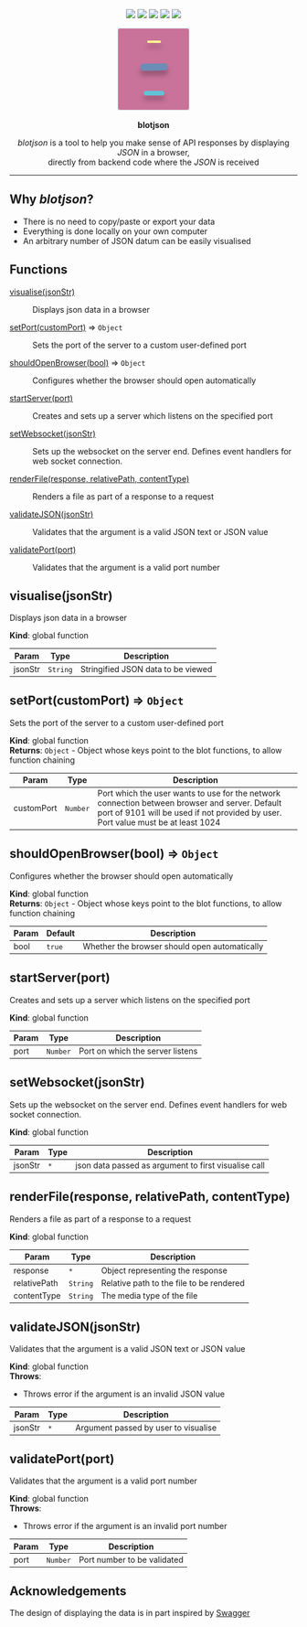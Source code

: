 <p align=center>
  <a><img src=https://github.com/arsalanc-v2/blotjson/workflows/Nodejs%20CD/badge.svg></a>
  <a><img src=https://github.com/arsalanc-v2/blotjson/workflows/Nodejs%20CI%20Build/badge.svg></a>
  <a><img src=https://img.shields.io/codecov/c/github/arsalanc-v2/blotjson/master.svg></a>
  <a href="https://codeclimate.com/github/arsalanc-v2/blotjson/maintainability"><img src="https://api.codeclimate.com/v1/badges/c9aeea9413e7fd863224/maintainability" /></a>
  <a href="https://opensource.org/licenses/MIT"><img src="https://img.shields.io/badge/License-MIT-dae1e7.svg"></a>
</p>
<p align=center><img src=../../../logo_light.svg></p>

<p align=center><b>blotjson</b></p>

<p align=center><i>blotjson</i> is a tool to help you make sense of API responses by displaying <i>JSON</i> in a browser, <br />directly from backend code where the <i>JSON</i> is received</p>

---

## Why *blotjson*?
* There is no need to copy/paste or export your data
* Everything is done locally on your own computer
* An arbitrary number of JSON datum can be easily visualised
## Functions

<dl>
<dt><a href="#visualise">visualise(jsonStr)</a></dt>
<dd><p>Displays json data in a browser</p>
</dd>
<dt><a href="#setPort">setPort(customPort)</a> ⇒ <code>Object</code></dt>
<dd><p>Sets the port of the server to a custom user-defined port</p>
</dd>
<dt><a href="#shouldOpenBrowser">shouldOpenBrowser(bool)</a> ⇒ <code>Object</code></dt>
<dd><p>Configures whether the browser should open automatically</p>
</dd>
<dt><a href="#startServer">startServer(port)</a></dt>
<dd><p>Creates and sets up a server which listens on the specified port</p>
</dd>
<dt><a href="#setWebsocket">setWebsocket(jsonStr)</a></dt>
<dd><p>Sets up the websocket on the server end. Defines event handlers for web socket connection.</p>
</dd>
<dt><a href="#renderFile">renderFile(response, relativePath, contentType)</a></dt>
<dd><p>Renders a file as part of a response to a request</p>
</dd>
<dt><a href="#validateJSON">validateJSON(jsonStr)</a></dt>
<dd><p>Validates that the argument is a valid JSON text or JSON value</p>
</dd>
<dt><a href="#validatePort">validatePort(port)</a></dt>
<dd><p>Validates that the argument is a valid port number</p>
</dd>
</dl>

<a name="visualise"></a>

## visualise(jsonStr)
Displays json data in a browser

**Kind**: global function  

| Param | Type | Description |
| --- | --- | --- |
| jsonStr | <code>String</code> | Stringified JSON data to be viewed |

<a name="setPort"></a>

## setPort(customPort) ⇒ <code>Object</code>
Sets the port of the server to a custom user-defined port

**Kind**: global function  
**Returns**: <code>Object</code> - Object whose keys point to the blot functions, to allow function chaining  

| Param | Type | Description |
| --- | --- | --- |
| customPort | <code>Number</code> | Port which the user wants to use for the network connection between browser and server. Default port of 9101 will be used if not provided by user. Port value must be at least 1024 |

<a name="shouldOpenBrowser"></a>

## shouldOpenBrowser(bool) ⇒ <code>Object</code>
Configures whether the browser should open automatically

**Kind**: global function  
**Returns**: <code>Object</code> - Object whose keys point to the blot functions, to allow function chaining  

| Param | Default | Description |
| --- | --- | --- |
| bool | <code>true</code> | Whether the browser should open automatically |

<a name="startServer"></a>

## startServer(port)
Creates and sets up a server which listens on the specified port

**Kind**: global function  

| Param | Type | Description |
| --- | --- | --- |
| port | <code>Number</code> | Port on which the server listens |

<a name="setWebsocket"></a>

## setWebsocket(jsonStr)
Sets up the websocket on the server end. Defines event handlers for web socket connection.

**Kind**: global function  

| Param | Type | Description |
| --- | --- | --- |
| jsonStr | <code>\*</code> | json data passed as argument to first visualise call |

<a name="renderFile"></a>

## renderFile(response, relativePath, contentType)
Renders a file as part of a response to a request

**Kind**: global function  

| Param | Type | Description |
| --- | --- | --- |
| response | <code>\*</code> | Object representing the response |
| relativePath | <code>String</code> | Relative path to the file to be rendered |
| contentType | <code>String</code> | The media type of the file |

<a name="validateJSON"></a>

## validateJSON(jsonStr)
Validates that the argument is a valid JSON text or JSON value

**Kind**: global function  
**Throws**:

- Throws error if the argument is an invalid JSON value


| Param | Type | Description |
| --- | --- | --- |
| jsonStr | <code>\*</code> | Argument passed by user to visualise |

<a name="validatePort"></a>

## validatePort(port)
Validates that the argument is a valid port number

**Kind**: global function  
**Throws**:

- Throws error if the argument is an invalid port number


| Param | Type | Description |
| --- | --- | --- |
| port | <code>Number</code> | Port number to be validated |


## Acknowledgements

The design of displaying the data is in part inspired by [Swagger](https://swagger.io)
